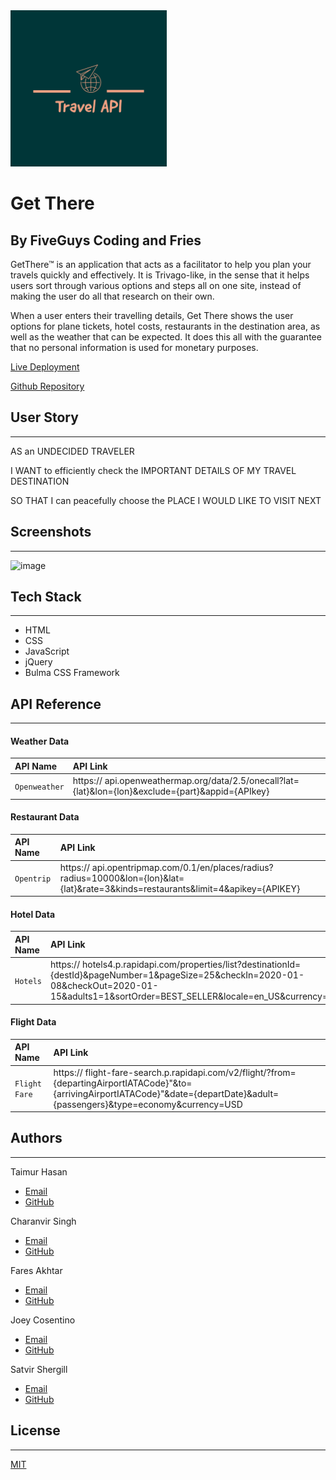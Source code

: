 
<img src="assets/images/READMELogo.png" width="250">


# Get There 

## By FiveGuys Coding and Fries

GetThere™ is an application that acts as a facilitator to help you plan your travels quickly and effectively. It is Trivago-like, in the sense that it helps users sort through various options and steps all on one site, instead of making the user do all that research on their own.

When a user enters their travelling details, Get There shows the user options for plane tickets, hotel costs, restaurants in the destination area, as well as the weather that can be expected. It does this all with the guarantee that no personal information is used for monetary purposes.

[Live Deployment](#)

[Github Repository](https://github.com/codeproject11/Get-There)


## User Story
--------------

AS an UNDECIDED TRAVELER

I WANT to efficiently check the IMPORTANT DETAILS OF MY TRAVEL DESTINATION

SO THAT I can peacefully choose the PLACE I WOULD LIKE TO VISIT NEXT


## Screenshots
--------------

![image](./assets/images/get-there-screenshot.PNG)


## Tech Stack
-------------

- HTML
- CSS
- JavaScript
- jQuery
- Bulma CSS Framework


## API Reference
----------------

#### Weather Data
| API Name | API Link               |
| :-------- | :------------------------- |
| `Openweather` | https:// api.openweathermap.org/data/2.5/onecall?lat={lat}&lon={lon}&exclude={part}&appid={APIkey} |

#### Restaurant Data
| API Name | API Link               |
| :-------- | :------------------------- |
| `Opentrip` | https:// api.opentripmap.com/0.1/en/places/radius?radius=10000&lon={lon}&lat={lat}&rate=3&kinds=restaurants&limit=4&apikey={APIKEY} |

#### Hotel Data
| API Name | API Link               |
| :-------- | :---------------------|
| `Hotels` | https:// hotels4.p.rapidapi.com/properties/list?destinationId={destId}&pageNumber=1&pageSize=25&checkIn=2020-01-08&checkOut=2020-01-15&adults1=1&sortOrder=BEST_SELLER&locale=en_US&currency=CAD |

#### Flight Data
| API Name | API Link               |
| :-------- | :------------------------- |
| `Flight Fare` | https:// flight-fare-search.p.rapidapi.com/v2/flight/?from={departingAirportIATACode}"&to={arrivingAirportIATACode}"&date={departDate}&adult={passengers}&type=economy&currency=USD |




## Authors
----------

Taimur Hasan
- [Email](mailto:taimurhasan11@gmail.com)
- [GitHub](https://github.com/TaimurHasan)

Charanvir Singh
- [Email](mailto:charanvir123@gmail.com)
- [GitHub](https://github.com/Charanvir)

Fares Akhtar
- [Email](mailto:akhtar.fares@gmail.com)
- [GitHub](https://github.com/fares3356)

Joey Cosentino
- [Email](mailto:joeycosentino24@gmail.com)
- [GitHub](https://github.com/JoeCosentino)

Satvir Shergill
- [Email](mailto:s.shergill1@outlook.com)
- [GitHub](#)










## License
----------

[MIT](https://choosealicense.com/licenses/mit/)

